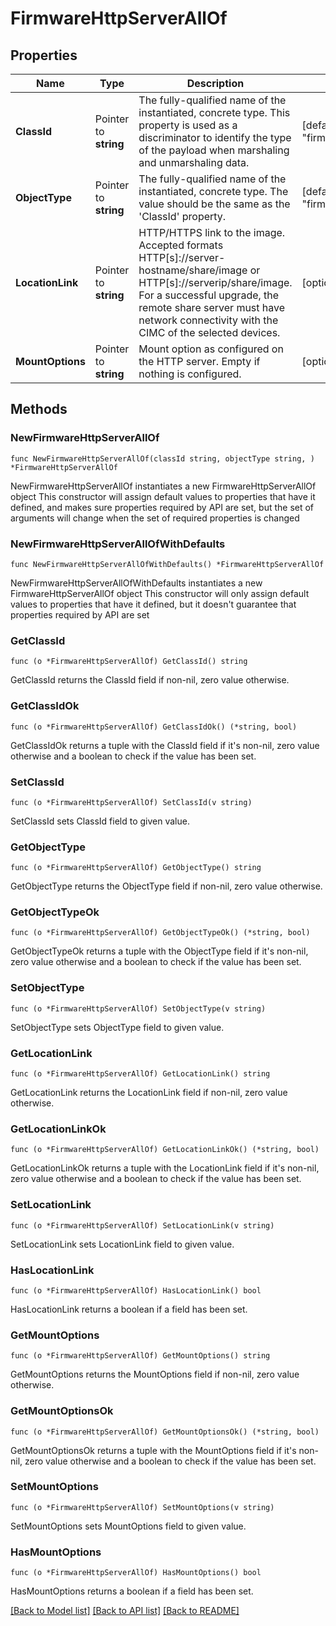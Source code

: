 # FirmwareHttpServerAllOf

## Properties

Name | Type | Description | Notes
------------ | ------------- | ------------- | -------------
**ClassId** | Pointer to **string** | The fully-qualified name of the instantiated, concrete type. This property is used as a discriminator to identify the type of the payload when marshaling and unmarshaling data. | [default to "firmware.HttpServer"]
**ObjectType** | Pointer to **string** | The fully-qualified name of the instantiated, concrete type. The value should be the same as the &#39;ClassId&#39; property. | [default to "firmware.HttpServer"]
**LocationLink** | Pointer to **string** | HTTP/HTTPS link to the image. Accepted formats HTTP[s]://server-hostname/share/image or HTTP[s]://serverip/share/image. For a successful upgrade, the remote share server must have network connectivity with the CIMC of the selected devices. | [optional] 
**MountOptions** | Pointer to **string** | Mount option as configured on the HTTP server. Empty if nothing is configured. | [optional] 

## Methods

### NewFirmwareHttpServerAllOf

`func NewFirmwareHttpServerAllOf(classId string, objectType string, ) *FirmwareHttpServerAllOf`

NewFirmwareHttpServerAllOf instantiates a new FirmwareHttpServerAllOf object
This constructor will assign default values to properties that have it defined,
and makes sure properties required by API are set, but the set of arguments
will change when the set of required properties is changed

### NewFirmwareHttpServerAllOfWithDefaults

`func NewFirmwareHttpServerAllOfWithDefaults() *FirmwareHttpServerAllOf`

NewFirmwareHttpServerAllOfWithDefaults instantiates a new FirmwareHttpServerAllOf object
This constructor will only assign default values to properties that have it defined,
but it doesn't guarantee that properties required by API are set

### GetClassId

`func (o *FirmwareHttpServerAllOf) GetClassId() string`

GetClassId returns the ClassId field if non-nil, zero value otherwise.

### GetClassIdOk

`func (o *FirmwareHttpServerAllOf) GetClassIdOk() (*string, bool)`

GetClassIdOk returns a tuple with the ClassId field if it's non-nil, zero value otherwise
and a boolean to check if the value has been set.

### SetClassId

`func (o *FirmwareHttpServerAllOf) SetClassId(v string)`

SetClassId sets ClassId field to given value.


### GetObjectType

`func (o *FirmwareHttpServerAllOf) GetObjectType() string`

GetObjectType returns the ObjectType field if non-nil, zero value otherwise.

### GetObjectTypeOk

`func (o *FirmwareHttpServerAllOf) GetObjectTypeOk() (*string, bool)`

GetObjectTypeOk returns a tuple with the ObjectType field if it's non-nil, zero value otherwise
and a boolean to check if the value has been set.

### SetObjectType

`func (o *FirmwareHttpServerAllOf) SetObjectType(v string)`

SetObjectType sets ObjectType field to given value.


### GetLocationLink

`func (o *FirmwareHttpServerAllOf) GetLocationLink() string`

GetLocationLink returns the LocationLink field if non-nil, zero value otherwise.

### GetLocationLinkOk

`func (o *FirmwareHttpServerAllOf) GetLocationLinkOk() (*string, bool)`

GetLocationLinkOk returns a tuple with the LocationLink field if it's non-nil, zero value otherwise
and a boolean to check if the value has been set.

### SetLocationLink

`func (o *FirmwareHttpServerAllOf) SetLocationLink(v string)`

SetLocationLink sets LocationLink field to given value.

### HasLocationLink

`func (o *FirmwareHttpServerAllOf) HasLocationLink() bool`

HasLocationLink returns a boolean if a field has been set.

### GetMountOptions

`func (o *FirmwareHttpServerAllOf) GetMountOptions() string`

GetMountOptions returns the MountOptions field if non-nil, zero value otherwise.

### GetMountOptionsOk

`func (o *FirmwareHttpServerAllOf) GetMountOptionsOk() (*string, bool)`

GetMountOptionsOk returns a tuple with the MountOptions field if it's non-nil, zero value otherwise
and a boolean to check if the value has been set.

### SetMountOptions

`func (o *FirmwareHttpServerAllOf) SetMountOptions(v string)`

SetMountOptions sets MountOptions field to given value.

### HasMountOptions

`func (o *FirmwareHttpServerAllOf) HasMountOptions() bool`

HasMountOptions returns a boolean if a field has been set.


[[Back to Model list]](../README.md#documentation-for-models) [[Back to API list]](../README.md#documentation-for-api-endpoints) [[Back to README]](../README.md)


